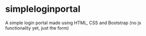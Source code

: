 # simpleloginportal

A simple login portal made using HTML, CSS and Bootstrap (no js functionality yet, just the form)
